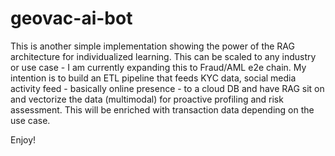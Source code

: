 # geovac-ai-bot

This is another simple implementation showing the power of the RAG architecture for individualized learning. This can be scaled to any industry or use case - I am currently expanding this to Fraud/AML e2e chain. My intention is to build an ETL pipeline that feeds KYC data, social media activity feed - basically online presence - to a cloud DB and have RAG sit on and vectorize the data (multimodal) for proactive profiling and risk assessment. This will be enriched with transaction data depending on the use case.

Enjoy!
